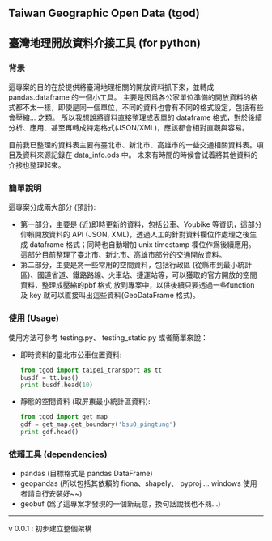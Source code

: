 ## Taiwan Geographic Open Data (tgod)
## 臺灣地理開放資料介接工具 (for python)

### 背景
這專案的目的在於提供將臺灣地理相關的開放資料抓下來，並轉成 pandas.dataframe 的一個小工具。
主要是因爲各公家單位準備的開放資料的格式都不太一樣，即使是同一個單位，不同的資料也會有不同的格式設定，包括有些會壓縮... 之類。
所以我想說將資料直接整理成表單的 dataframe 格式，對於後續分析、應用、甚至再轉成特定格式(JSON/XML)，應該都會相對直觀與容易。

目前我已整理的資料表主要有臺北市、新北市、高雄市的一些交通相關資料表。項目及資料來源記錄在 data_info.ods 中。
未來有時間的時候會試着將其他資料的介接也整理起來。

### 簡單說明
這專案分成兩大部分 (預計):
- 第一部分，主要是 (近)即時更新的資料，包括公車、Youbike 等資訊，這部分仰賴開放資料的 API (JSON, XML)，透過人工的針對資料欄位作處理之後生成 dataframe 格式；同時也自動增加 unix timestamp 欄位作爲後續應用。  
    這部分目前整理了臺北市、新北市、高雄市部分的交通開放資料。
- 第二部分，主要是將一些常用的空間資料，包括行政區 (從縣市到最小統計區)、國道省道、鐵路路線、火車站、捷運站等，可以獲取的官方開放的空間資料，整理成壓縮的pbf 格式 放到專案中，以供後續只要透過一些function 及 key 就可以直接叫出這些資料(GeoDataFrame 格式)。


### 使用 (Usage)
使用方法可參考 testing.py、 testing_static.py 
或者簡單來說：

- 即時資料的臺北市公車位置資料:

    ```python
    from tgod import taipei_transport as tt
    busdf = tt.bus()
    print busdf.head(10)
    ```

- 靜態的空間資料 (取屏東最小統計區資料):
    
    ```python
    from tgod import get_map
    gdf = get_map.get_boundary('bsu0_pingtung')
    print gdf.head()

    ```


### 依賴工具 (dependencies)
- pandas (目標格式是 pandas DataFrame)
- geopandas (所以包括其依賴的 fiona、shapely、 pyproj ... windows 使用者請自行安裝好~~)
- geobuf (爲了這專案才發現的一個新玩意，換句話說我也不熟...)

---

v 0.0.1 : 初步建立整個架構
